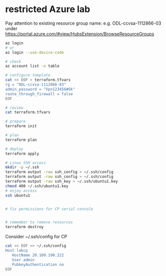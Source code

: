 # restricted Azure lab

Pay attention to existing resource group name:
e.g. ODL-ccvsa-1112866-03
under https://portal.azure.com/#view/HubsExtension/BrowseResourceGroups 

```bash
az login
# or 
az login --use-device-code

# check
az account list -o table
```

```bash
# configure template
cat << EOF > terraform.tfvars
rg = "ODL-ccvsa-1112866-03"
admin_password = "Vpn123456#Ok"
route_through_firewall = false
EOF

# review
cat terraform.tfvars

# prepare
terraform init

# plan
terraform plan

# deploy
terraform apply

# Linux SSH access
mkdir -p ~/.ssh
terraform output -raw ssh_config > ~/.ssh/config
terraform output -raw ssh_config > ~/.ssh/config
terraform output -raw ssh_key > ~/.ssh/ubuntu1.key
chmod 400 ~/.ssh/ubuntu1.key
# enjoy access
ssh ubuntu1


# fix permissions for CP serial console


# remember to remove resources
terraform destroy
```
Consider ~/.ssh/config for CP
```bash
cat << EOF >> ~/.ssh/config
Host labcp
   HostName 20.109.190.222
   User admin
   PubkeyAuthentication no
EOF
```